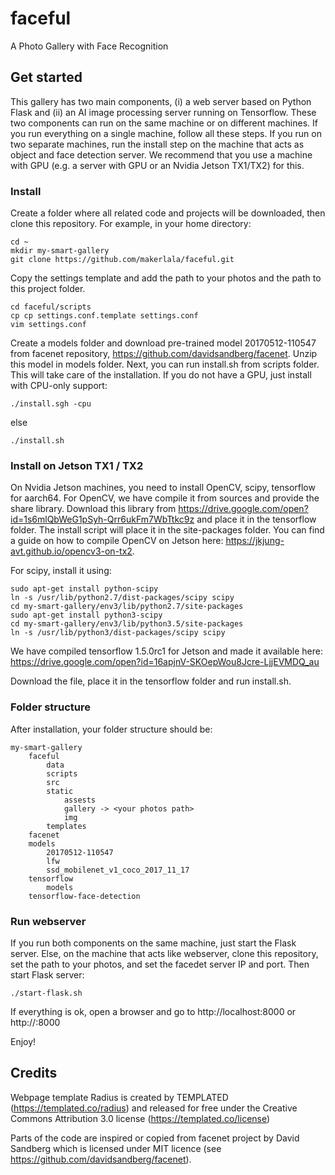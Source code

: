 # faceful
A Photo Gallery with Face Recognition

## Get started

This gallery has two main components, (i) a web server based on Python Flask and (ii) an AI image processing server running on Tensorflow. 
These two components can run on the same machine or on different machines. If you run everything on a single machine, follow all these steps.
If you run on two separate machines, run the install step on the machine that acts as object and face detection server. We recommend that you 
use a machine with GPU (e.g. a server with GPU or an Nvidia Jetson TX1/TX2) for this.

### Install

Create a folder where all related code and projects will be downloaded, then clone this repository. For example, in your home directory:
```
cd ~
mkdir my-smart-gallery
git clone https://github.com/makerlala/faceful.git
```
Copy the settings template and add the path to your photos and the path to this project folder.
```
cd faceful/scripts
cp cp settings.conf.template settings.conf
vim settings.conf
```

Create a models folder and download pre-trained model 20170512-110547 from facenet repository, https://github.com/davidsandberg/facenet. 
Unzip this model in models folder. Next, you can run install.sh from scripts folder. This will take care of the installation. If you do not 
have a GPU, just install with CPU-only support:
```
./install.sgh -cpu
```
else
```
./install.sh
```

### Install on Jetson TX1 / TX2

On Nvidia Jetson machines, you need to install OpenCV, scipy, tensorflow for aarch64. For OpenCV, we have compile it from sources and provide 
the share library. Download this library from https://drive.google.com/open?id=1s6mlQbWeG1pSyh-Qrr6ukFm7WbTtkc9z and place it in the tensorflow
folder. The install script will place it in the site-packages folder. You can find a guide on how to compile OpenCV on Jetson here: https://jkjung-avt.github.io/opencv3-on-tx2.

For scipy, install it using:
```
sudo apt-get install python-scipy
ln -s /usr/lib/python2.7/dist-packages/scipy scipy
cd my-smart-gallery/env3/lib/python2.7/site-packages
sudo apt-get install python3-scipy
cd my-smart-gallery/env3/lib/python3.5/site-packages
ln -s /usr/lib/python3/dist-packages/scipy scipy
```

We have compiled tensorflow 1.5.0rc1 for Jetson and made it available here:
https://drive.google.com/open?id=16apjnV-SKOepWou8Jcre-LjjEVMDQ_au

Download the file, place it in the tensorflow folder and run install.sh.

### Folder structure

After installation, your folder structure should be:
```
my-smart-gallery
	faceful
		data
		scripts
		src
		static
			assests
			gallery -> <your photos path>
			img
		templates
	facenet
	models
		20170512-110547
		lfw
		ssd_mobilenet_v1_coco_2017_11_17
	tensorflow
		models
	tensorflow-face-detection
```

### Run webserver
If you run both components on the same machine, just start the Flask server. Else, on the machine that acts like webserver, clone this repository, set the path to your photos, and set the facedet server IP and port. Then start Flask server:
```
./start-flask.sh
```

If everything is ok, open a browser and go to http://localhost:8000 or http://<webserver>:8000

Enjoy!

## Credits
Webpage template Radius is created by TEMPLATED (https://templated.co/radius) and released for free under the Creative Commons Attribution 3.0 license (https://templated.co/license)

Parts of the code are inspired or copied from facenet project  by David Sandberg which is licensed under MIT licence (see https://github.com/davidsandberg/facenet).

